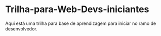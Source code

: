 # Trilha-para-Web-Devs-iniciantes
Aqui está uma trilha  para base de aprendizagem para iniciar no ramo de desenvolvedor. 
